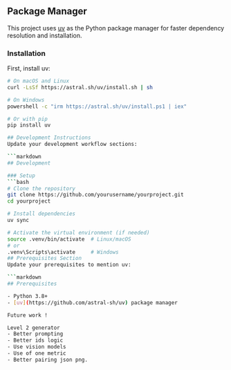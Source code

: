 ## Package Manager

This project uses [uv](https://github.com/astral-sh/uv) as the Python package manager for faster dependency resolution and installation.

### Installation

First, install uv:
```bash
# On macOS and Linux
curl -LsSf https://astral.sh/uv/install.sh | sh

# On Windows
powershell -c "irm https://astral.sh/uv/install.ps1 | iex"

# Or with pip
pip install uv

## Development Instructions
Update your development workflow sections:

```markdown
## Development

### Setup
```bash
# Clone the repository
git clone https://github.com/yourusername/yourproject.git
cd yourproject

# Install dependencies
uv sync

# Activate the virtual environment (if needed)
source .venv/bin/activate  # Linux/macOS
# or
.venv\Scripts\activate     # Windows
## Prerequisites Section
Update your prerequisites to mention uv:

```markdown
## Prerequisites

- Python 3.8+ 
- [uv](https://github.com/astral-sh/uv) package manager

Future work !

Level 2 generator  
- Better prompting
- Better ids logic
- Use vision models
- Use of one metric
- Better pairing json png.